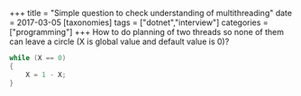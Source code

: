 +++
title = "Simple question to check understanding of multithreading"
date = 2017-03-05
[taxonomies]
tags = ["dotnet","interview"]
categories = ["programming"]
+++
How to do planning of two threads so none of them can leave a circle (X is global value and default value is 0)?

```cs
while (X == 0)
{
    X = 1 - X;
}
```